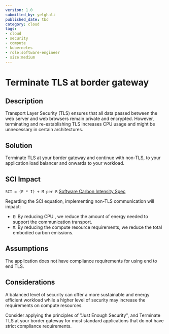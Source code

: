 ```yaml
---
version: 1.0
submitted_by: yelghali
published_date: tbd
category: cloud
tags: 
- cloud
- security
- compute
- kubernetes
- role:software-engineer
- size:medium
---
```


# Terminate TLS at border gateway

## Description
Transport Layer Security (TLS) ensures that all data passed between the web server and web browsers remain private and encrypted. However, terminating and re-establishing TLS increases CPU usage and might be unnecessary in certain architectures. 



## Solution
Terminate TLS at your border gateway and continue with non-TLS, to your application load balancer and onwards to your workload.



## SCI Impact
`SCI = (E * I) + M per R`
[Software Carbon Intensity Spec](https://grnsft.org/sci)

Regarding the SCI equation, implementing non-TLS communication will impact:

- `E`: By reducing CPU 
, we reduce the amount of energy needed to support the communication transport.
- `M`: By reducing the compute resource requirements, we reduce the total embodied carbon emissions.

## Assumptions
The application does not have compliance requirements for using end to end TLS. 

## Considerations
A balanced level of security can offer a more sustainable and energy efficient workload while a higher level of security may increase the requirements on compute resources.

Consider applying the principles of "Just Enough Security", and Terminate TLS at your border gateway for most standard applications that do not have strict compliance requirements.
